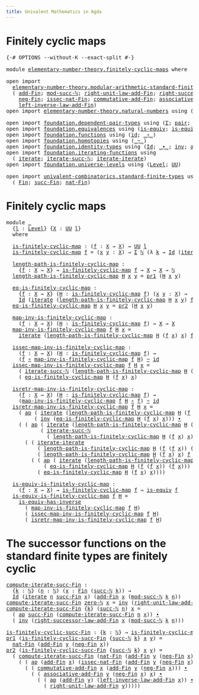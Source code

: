 ```yaml
---
title: Univalent Mathematics in Agda
---
```


# Finitely cyclic maps

<pre class="Agda"><a id="79" class="Symbol">{-#</a> <a id="83" class="Keyword">OPTIONS</a> <a id="91" class="Pragma">--without-K</a> <a id="103" class="Pragma">--exact-split</a> <a id="117" class="Symbol">#-}</a>

<a id="122" class="Keyword">module</a> <a id="129" href="elementary-number-theory.finitely-cyclic-maps.html" class="Module">elementary-number-theory.finitely-cyclic-maps</a> <a id="175" class="Keyword">where</a>

<a id="182" class="Keyword">open</a> <a id="187" class="Keyword">import</a>
  <a id="196" href="elementary-number-theory.modular-arithmetic-standard-finite-types.html" class="Module">elementary-number-theory.modular-arithmetic-standard-finite-types</a> <a id="262" class="Keyword">using</a>
  <a id="270" class="Symbol">(</a> <a id="272" href="elementary-number-theory.modular-arithmetic-standard-finite-types.html#6155" class="Function">add-Fin</a><a id="279" class="Symbol">;</a> <a id="281" href="elementary-number-theory.modular-arithmetic-standard-finite-types.html#2873" class="Function">mod-succ-ℕ</a><a id="291" class="Symbol">;</a> <a id="293" href="elementary-number-theory.modular-arithmetic-standard-finite-types.html#10564" class="Function">right-unit-law-add-Fin</a><a id="315" class="Symbol">;</a> <a id="317" href="elementary-number-theory.modular-arithmetic-standard-finite-types.html#12740" class="Function">right-successor-law-add-Fin</a><a id="344" class="Symbol">;</a>
    <a id="350" href="elementary-number-theory.modular-arithmetic-standard-finite-types.html#7929" class="Function">neg-Fin</a><a id="357" class="Symbol">;</a> <a id="359" href="elementary-number-theory.modular-arithmetic-standard-finite-types.html#5492" class="Function">issec-nat-Fin</a><a id="372" class="Symbol">;</a> <a id="374" href="elementary-number-theory.modular-arithmetic-standard-finite-types.html#9147" class="Function">commutative-add-Fin</a><a id="393" class="Symbol">;</a> <a id="395" href="elementary-number-theory.modular-arithmetic-standard-finite-types.html#9326" class="Function">associative-add-Fin</a><a id="414" class="Symbol">;</a>
    <a id="420" href="elementary-number-theory.modular-arithmetic-standard-finite-types.html#11254" class="Function">left-inverse-law-add-Fin</a><a id="444" class="Symbol">)</a>
<a id="446" class="Keyword">open</a> <a id="451" class="Keyword">import</a> <a id="458" href="elementary-number-theory.natural-numbers.html" class="Module">elementary-number-theory.natural-numbers</a> <a id="499" class="Keyword">using</a> <a id="505" class="Symbol">(</a><a id="506" href="elementary-number-theory.natural-numbers.html#1444" class="Datatype">ℕ</a><a id="507" class="Symbol">;</a> <a id="509" href="elementary-number-theory.natural-numbers.html#1465" class="InductiveConstructor">zero-ℕ</a><a id="515" class="Symbol">;</a> <a id="517" href="elementary-number-theory.natural-numbers.html#1478" class="InductiveConstructor">succ-ℕ</a><a id="523" class="Symbol">)</a>

<a id="526" class="Keyword">open</a> <a id="531" class="Keyword">import</a> <a id="538" href="foundation.dependent-pair-types.html" class="Module">foundation.dependent-pair-types</a> <a id="570" class="Keyword">using</a> <a id="576" class="Symbol">(</a><a id="577" href="foundation-core.dependent-pair-types.html#502" class="Record">Σ</a><a id="578" class="Symbol">;</a> <a id="580" href="foundation-core.dependent-pair-types.html#575" class="InductiveConstructor">pair</a><a id="584" class="Symbol">;</a> <a id="586" href="foundation-core.dependent-pair-types.html#592" class="Field">pr1</a><a id="589" class="Symbol">;</a> <a id="591" href="foundation-core.dependent-pair-types.html#604" class="Field">pr2</a><a id="594" class="Symbol">)</a>
<a id="596" class="Keyword">open</a> <a id="601" class="Keyword">import</a> <a id="608" href="foundation.equivalences.html" class="Module">foundation.equivalences</a> <a id="632" class="Keyword">using</a> <a id="638" class="Symbol">(</a><a id="639" href="foundation-core.equivalences.html#1542" class="Function">is-equiv</a><a id="647" class="Symbol">;</a> <a id="649" href="foundation-core.equivalences.html#2999" class="Function">is-equiv-has-inverse</a><a id="669" class="Symbol">)</a>
<a id="671" class="Keyword">open</a> <a id="676" class="Keyword">import</a> <a id="683" href="foundation.functions.html" class="Module">foundation.functions</a> <a id="704" class="Keyword">using</a> <a id="710" class="Symbol">(</a><a id="711" href="foundation-core.functions.html#309" class="Function">id</a><a id="713" class="Symbol">;</a> <a id="715" href="foundation-core.functions.html#407" class="Function Operator">_∘_</a><a id="718" class="Symbol">)</a>
<a id="720" class="Keyword">open</a> <a id="725" class="Keyword">import</a> <a id="732" href="foundation.homotopies.html" class="Module">foundation.homotopies</a> <a id="754" class="Keyword">using</a> <a id="760" class="Symbol">(</a><a id="761" href="foundation-core.homotopies.html#545" class="Function Operator">_~_</a><a id="764" class="Symbol">)</a>
<a id="766" class="Keyword">open</a> <a id="771" class="Keyword">import</a> <a id="778" href="foundation.identity-types.html" class="Module">foundation.identity-types</a> <a id="804" class="Keyword">using</a> <a id="810" class="Symbol">(</a><a id="811" href="foundation-core.identity-types.html#1754" class="Datatype">Id</a><a id="813" class="Symbol">;</a> <a id="815" href="foundation-core.identity-types.html#2412" class="Function Operator">_∙_</a><a id="818" class="Symbol">;</a> <a id="820" href="foundation-core.identity-types.html#2716" class="Function">inv</a><a id="823" class="Symbol">;</a> <a id="825" href="foundation-core.identity-types.html#3990" class="Function">ap</a><a id="827" class="Symbol">)</a>
<a id="829" class="Keyword">open</a> <a id="834" class="Keyword">import</a> <a id="841" href="foundation.iterating-functions.html" class="Module">foundation.iterating-functions</a> <a id="872" class="Keyword">using</a>
  <a id="880" class="Symbol">(</a> <a id="882" href="foundation.iterating-functions.html#1797" class="Function">iterate</a><a id="889" class="Symbol">;</a> <a id="891" href="foundation.iterating-functions.html#2133" class="Function">iterate-succ-ℕ</a><a id="905" class="Symbol">;</a> <a id="907" href="foundation.iterating-functions.html#3623" class="Function">iterate-iterate</a><a id="922" class="Symbol">)</a>
<a id="924" class="Keyword">open</a> <a id="929" class="Keyword">import</a> <a id="936" href="foundation.universe-levels.html" class="Module">foundation.universe-levels</a> <a id="963" class="Keyword">using</a> <a id="969" class="Symbol">(</a><a id="970" href="Agda.Primitive.html#597" class="Postulate">Level</a><a id="975" class="Symbol">;</a> <a id="977" href="foundation-core.universe-levels.html#222" class="Primitive">UU</a><a id="979" class="Symbol">)</a>

<a id="982" class="Keyword">open</a> <a id="987" class="Keyword">import</a> <a id="994" href="univalent-combinatorics.standard-finite-types.html" class="Module">univalent-combinatorics.standard-finite-types</a> <a id="1040" class="Keyword">using</a>
  <a id="1048" class="Symbol">(</a> <a id="1050" href="univalent-combinatorics.standard-finite-types.html#2149" class="Function">Fin</a><a id="1053" class="Symbol">;</a> <a id="1055" href="univalent-combinatorics.standard-finite-types.html#7668" class="Function">succ-Fin</a><a id="1063" class="Symbol">;</a> <a id="1065" href="univalent-combinatorics.standard-finite-types.html#5670" class="Function">nat-Fin</a><a id="1072" class="Symbol">)</a>
</pre>
# Finitely cyclic maps

<pre class="Agda"><a id="1111" class="Keyword">module</a> <a id="1118" href="elementary-number-theory.finitely-cyclic-maps.html#1118" class="Module">_</a>
  <a id="1122" class="Symbol">{</a><a id="1123" href="elementary-number-theory.finitely-cyclic-maps.html#1123" class="Bound">l</a> <a id="1125" class="Symbol">:</a> <a id="1127" href="Agda.Primitive.html#597" class="Postulate">Level</a><a id="1132" class="Symbol">}</a> <a id="1134" class="Symbol">{</a><a id="1135" href="elementary-number-theory.finitely-cyclic-maps.html#1135" class="Bound">X</a> <a id="1137" class="Symbol">:</a> <a id="1139" href="foundation-core.universe-levels.html#222" class="Primitive">UU</a> <a id="1142" href="elementary-number-theory.finitely-cyclic-maps.html#1123" class="Bound">l</a><a id="1143" class="Symbol">}</a>
  <a id="1147" class="Keyword">where</a>

  <a id="1156" href="elementary-number-theory.finitely-cyclic-maps.html#1156" class="Function">is-finitely-cyclic-map</a> <a id="1179" class="Symbol">:</a> <a id="1181" class="Symbol">(</a><a id="1182" href="elementary-number-theory.finitely-cyclic-maps.html#1182" class="Bound">f</a> <a id="1184" class="Symbol">:</a> <a id="1186" href="elementary-number-theory.finitely-cyclic-maps.html#1135" class="Bound">X</a> <a id="1188" class="Symbol">→</a> <a id="1190" href="elementary-number-theory.finitely-cyclic-maps.html#1135" class="Bound">X</a><a id="1191" class="Symbol">)</a> <a id="1193" class="Symbol">→</a> <a id="1195" href="foundation-core.universe-levels.html#222" class="Primitive">UU</a> <a id="1198" href="elementary-number-theory.finitely-cyclic-maps.html#1123" class="Bound">l</a>
  <a id="1202" href="elementary-number-theory.finitely-cyclic-maps.html#1156" class="Function">is-finitely-cyclic-map</a> <a id="1225" href="elementary-number-theory.finitely-cyclic-maps.html#1225" class="Bound">f</a> <a id="1227" class="Symbol">=</a> <a id="1229" class="Symbol">(</a><a id="1230" href="elementary-number-theory.finitely-cyclic-maps.html#1230" class="Bound">x</a> <a id="1232" href="elementary-number-theory.finitely-cyclic-maps.html#1232" class="Bound">y</a> <a id="1234" class="Symbol">:</a> <a id="1236" href="elementary-number-theory.finitely-cyclic-maps.html#1135" class="Bound">X</a><a id="1237" class="Symbol">)</a> <a id="1239" class="Symbol">→</a> <a id="1241" href="foundation-core.dependent-pair-types.html#502" class="Record">Σ</a> <a id="1243" href="elementary-number-theory.natural-numbers.html#1444" class="Datatype">ℕ</a> <a id="1245" class="Symbol">(λ</a> <a id="1248" href="elementary-number-theory.finitely-cyclic-maps.html#1248" class="Bound">k</a> <a id="1250" class="Symbol">→</a> <a id="1252" href="foundation-core.identity-types.html#1754" class="Datatype">Id</a> <a id="1255" class="Symbol">(</a><a id="1256" href="foundation.iterating-functions.html#1797" class="Function">iterate</a> <a id="1264" href="elementary-number-theory.finitely-cyclic-maps.html#1248" class="Bound">k</a> <a id="1266" href="elementary-number-theory.finitely-cyclic-maps.html#1225" class="Bound">f</a> <a id="1268" href="elementary-number-theory.finitely-cyclic-maps.html#1230" class="Bound">x</a><a id="1269" class="Symbol">)</a> <a id="1271" href="elementary-number-theory.finitely-cyclic-maps.html#1232" class="Bound">y</a><a id="1272" class="Symbol">)</a>

  <a id="1277" href="elementary-number-theory.finitely-cyclic-maps.html#1277" class="Function">length-path-is-finitely-cyclic-map</a> <a id="1312" class="Symbol">:</a>
    <a id="1318" class="Symbol">{</a><a id="1319" href="elementary-number-theory.finitely-cyclic-maps.html#1319" class="Bound">f</a> <a id="1321" class="Symbol">:</a> <a id="1323" href="elementary-number-theory.finitely-cyclic-maps.html#1135" class="Bound">X</a> <a id="1325" class="Symbol">→</a> <a id="1327" href="elementary-number-theory.finitely-cyclic-maps.html#1135" class="Bound">X</a><a id="1328" class="Symbol">}</a> <a id="1330" class="Symbol">→</a> <a id="1332" href="elementary-number-theory.finitely-cyclic-maps.html#1156" class="Function">is-finitely-cyclic-map</a> <a id="1355" href="elementary-number-theory.finitely-cyclic-maps.html#1319" class="Bound">f</a> <a id="1357" class="Symbol">→</a> <a id="1359" href="elementary-number-theory.finitely-cyclic-maps.html#1135" class="Bound">X</a> <a id="1361" class="Symbol">→</a> <a id="1363" href="elementary-number-theory.finitely-cyclic-maps.html#1135" class="Bound">X</a> <a id="1365" class="Symbol">→</a> <a id="1367" href="elementary-number-theory.natural-numbers.html#1444" class="Datatype">ℕ</a>
  <a id="1371" href="elementary-number-theory.finitely-cyclic-maps.html#1277" class="Function">length-path-is-finitely-cyclic-map</a> <a id="1406" href="elementary-number-theory.finitely-cyclic-maps.html#1406" class="Bound">H</a> <a id="1408" href="elementary-number-theory.finitely-cyclic-maps.html#1408" class="Bound">x</a> <a id="1410" href="elementary-number-theory.finitely-cyclic-maps.html#1410" class="Bound">y</a> <a id="1412" class="Symbol">=</a> <a id="1414" href="foundation-core.dependent-pair-types.html#592" class="Field">pr1</a> <a id="1418" class="Symbol">(</a><a id="1419" href="elementary-number-theory.finitely-cyclic-maps.html#1406" class="Bound">H</a> <a id="1421" href="elementary-number-theory.finitely-cyclic-maps.html#1408" class="Bound">x</a> <a id="1423" href="elementary-number-theory.finitely-cyclic-maps.html#1410" class="Bound">y</a><a id="1424" class="Symbol">)</a>

  <a id="1429" href="elementary-number-theory.finitely-cyclic-maps.html#1429" class="Function">eq-is-finitely-cyclic-map</a> <a id="1455" class="Symbol">:</a>
    <a id="1461" class="Symbol">{</a><a id="1462" href="elementary-number-theory.finitely-cyclic-maps.html#1462" class="Bound">f</a> <a id="1464" class="Symbol">:</a> <a id="1466" href="elementary-number-theory.finitely-cyclic-maps.html#1135" class="Bound">X</a> <a id="1468" class="Symbol">→</a> <a id="1470" href="elementary-number-theory.finitely-cyclic-maps.html#1135" class="Bound">X</a><a id="1471" class="Symbol">}</a> <a id="1473" class="Symbol">(</a><a id="1474" href="elementary-number-theory.finitely-cyclic-maps.html#1474" class="Bound">H</a> <a id="1476" class="Symbol">:</a> <a id="1478" href="elementary-number-theory.finitely-cyclic-maps.html#1156" class="Function">is-finitely-cyclic-map</a> <a id="1501" href="elementary-number-theory.finitely-cyclic-maps.html#1462" class="Bound">f</a><a id="1502" class="Symbol">)</a> <a id="1504" class="Symbol">(</a><a id="1505" href="elementary-number-theory.finitely-cyclic-maps.html#1505" class="Bound">x</a> <a id="1507" href="elementary-number-theory.finitely-cyclic-maps.html#1507" class="Bound">y</a> <a id="1509" class="Symbol">:</a> <a id="1511" href="elementary-number-theory.finitely-cyclic-maps.html#1135" class="Bound">X</a><a id="1512" class="Symbol">)</a> <a id="1514" class="Symbol">→</a>
    <a id="1520" href="foundation-core.identity-types.html#1754" class="Datatype">Id</a> <a id="1523" class="Symbol">(</a><a id="1524" href="foundation.iterating-functions.html#1797" class="Function">iterate</a> <a id="1532" class="Symbol">(</a><a id="1533" href="elementary-number-theory.finitely-cyclic-maps.html#1277" class="Function">length-path-is-finitely-cyclic-map</a> <a id="1568" href="elementary-number-theory.finitely-cyclic-maps.html#1474" class="Bound">H</a> <a id="1570" href="elementary-number-theory.finitely-cyclic-maps.html#1505" class="Bound">x</a> <a id="1572" href="elementary-number-theory.finitely-cyclic-maps.html#1507" class="Bound">y</a><a id="1573" class="Symbol">)</a> <a id="1575" href="elementary-number-theory.finitely-cyclic-maps.html#1462" class="Bound">f</a> <a id="1577" href="elementary-number-theory.finitely-cyclic-maps.html#1505" class="Bound">x</a><a id="1578" class="Symbol">)</a> <a id="1580" href="elementary-number-theory.finitely-cyclic-maps.html#1507" class="Bound">y</a>
  <a id="1584" href="elementary-number-theory.finitely-cyclic-maps.html#1429" class="Function">eq-is-finitely-cyclic-map</a> <a id="1610" href="elementary-number-theory.finitely-cyclic-maps.html#1610" class="Bound">H</a> <a id="1612" href="elementary-number-theory.finitely-cyclic-maps.html#1612" class="Bound">x</a> <a id="1614" href="elementary-number-theory.finitely-cyclic-maps.html#1614" class="Bound">y</a> <a id="1616" class="Symbol">=</a> <a id="1618" href="foundation-core.dependent-pair-types.html#604" class="Field">pr2</a> <a id="1622" class="Symbol">(</a><a id="1623" href="elementary-number-theory.finitely-cyclic-maps.html#1610" class="Bound">H</a> <a id="1625" href="elementary-number-theory.finitely-cyclic-maps.html#1612" class="Bound">x</a> <a id="1627" href="elementary-number-theory.finitely-cyclic-maps.html#1614" class="Bound">y</a><a id="1628" class="Symbol">)</a>

  <a id="1633" href="elementary-number-theory.finitely-cyclic-maps.html#1633" class="Function">map-inv-is-finitely-cyclic-map</a> <a id="1664" class="Symbol">:</a>
    <a id="1670" class="Symbol">(</a><a id="1671" href="elementary-number-theory.finitely-cyclic-maps.html#1671" class="Bound">f</a> <a id="1673" class="Symbol">:</a> <a id="1675" href="elementary-number-theory.finitely-cyclic-maps.html#1135" class="Bound">X</a> <a id="1677" class="Symbol">→</a> <a id="1679" href="elementary-number-theory.finitely-cyclic-maps.html#1135" class="Bound">X</a><a id="1680" class="Symbol">)</a> <a id="1682" class="Symbol">(</a><a id="1683" href="elementary-number-theory.finitely-cyclic-maps.html#1683" class="Bound">H</a> <a id="1685" class="Symbol">:</a> <a id="1687" href="elementary-number-theory.finitely-cyclic-maps.html#1156" class="Function">is-finitely-cyclic-map</a> <a id="1710" href="elementary-number-theory.finitely-cyclic-maps.html#1671" class="Bound">f</a><a id="1711" class="Symbol">)</a> <a id="1713" class="Symbol">→</a> <a id="1715" href="elementary-number-theory.finitely-cyclic-maps.html#1135" class="Bound">X</a> <a id="1717" class="Symbol">→</a> <a id="1719" href="elementary-number-theory.finitely-cyclic-maps.html#1135" class="Bound">X</a>
  <a id="1723" href="elementary-number-theory.finitely-cyclic-maps.html#1633" class="Function">map-inv-is-finitely-cyclic-map</a> <a id="1754" href="elementary-number-theory.finitely-cyclic-maps.html#1754" class="Bound">f</a> <a id="1756" href="elementary-number-theory.finitely-cyclic-maps.html#1756" class="Bound">H</a> <a id="1758" href="elementary-number-theory.finitely-cyclic-maps.html#1758" class="Bound">x</a> <a id="1760" class="Symbol">=</a>
    <a id="1766" href="foundation.iterating-functions.html#1797" class="Function">iterate</a> <a id="1774" class="Symbol">(</a><a id="1775" href="elementary-number-theory.finitely-cyclic-maps.html#1277" class="Function">length-path-is-finitely-cyclic-map</a> <a id="1810" href="elementary-number-theory.finitely-cyclic-maps.html#1756" class="Bound">H</a> <a id="1812" class="Symbol">(</a><a id="1813" href="elementary-number-theory.finitely-cyclic-maps.html#1754" class="Bound">f</a> <a id="1815" href="elementary-number-theory.finitely-cyclic-maps.html#1758" class="Bound">x</a><a id="1816" class="Symbol">)</a> <a id="1818" href="elementary-number-theory.finitely-cyclic-maps.html#1758" class="Bound">x</a><a id="1819" class="Symbol">)</a> <a id="1821" href="elementary-number-theory.finitely-cyclic-maps.html#1754" class="Bound">f</a> <a id="1823" href="elementary-number-theory.finitely-cyclic-maps.html#1758" class="Bound">x</a>

  <a id="1828" href="elementary-number-theory.finitely-cyclic-maps.html#1828" class="Function">issec-map-inv-is-finitely-cyclic-map</a> <a id="1865" class="Symbol">:</a>
    <a id="1871" class="Symbol">(</a><a id="1872" href="elementary-number-theory.finitely-cyclic-maps.html#1872" class="Bound">f</a> <a id="1874" class="Symbol">:</a> <a id="1876" href="elementary-number-theory.finitely-cyclic-maps.html#1135" class="Bound">X</a> <a id="1878" class="Symbol">→</a> <a id="1880" href="elementary-number-theory.finitely-cyclic-maps.html#1135" class="Bound">X</a><a id="1881" class="Symbol">)</a> <a id="1883" class="Symbol">(</a><a id="1884" href="elementary-number-theory.finitely-cyclic-maps.html#1884" class="Bound">H</a> <a id="1886" class="Symbol">:</a> <a id="1888" href="elementary-number-theory.finitely-cyclic-maps.html#1156" class="Function">is-finitely-cyclic-map</a> <a id="1911" href="elementary-number-theory.finitely-cyclic-maps.html#1872" class="Bound">f</a><a id="1912" class="Symbol">)</a> <a id="1914" class="Symbol">→</a>
    <a id="1920" class="Symbol">(</a><a id="1921" href="elementary-number-theory.finitely-cyclic-maps.html#1872" class="Bound">f</a> <a id="1923" href="foundation-core.functions.html#407" class="Function Operator">∘</a> <a id="1925" href="elementary-number-theory.finitely-cyclic-maps.html#1633" class="Function">map-inv-is-finitely-cyclic-map</a> <a id="1956" href="elementary-number-theory.finitely-cyclic-maps.html#1872" class="Bound">f</a> <a id="1958" href="elementary-number-theory.finitely-cyclic-maps.html#1884" class="Bound">H</a><a id="1959" class="Symbol">)</a> <a id="1961" href="foundation-core.homotopies.html#545" class="Function Operator">~</a> <a id="1963" href="foundation-core.functions.html#309" class="Function">id</a>
  <a id="1968" href="elementary-number-theory.finitely-cyclic-maps.html#1828" class="Function">issec-map-inv-is-finitely-cyclic-map</a> <a id="2005" href="elementary-number-theory.finitely-cyclic-maps.html#2005" class="Bound">f</a> <a id="2007" href="elementary-number-theory.finitely-cyclic-maps.html#2007" class="Bound">H</a> <a id="2009" href="elementary-number-theory.finitely-cyclic-maps.html#2009" class="Bound">x</a> <a id="2011" class="Symbol">=</a>
    <a id="2017" class="Symbol">(</a> <a id="2019" href="foundation.iterating-functions.html#2133" class="Function">iterate-succ-ℕ</a> <a id="2034" class="Symbol">(</a><a id="2035" href="elementary-number-theory.finitely-cyclic-maps.html#1277" class="Function">length-path-is-finitely-cyclic-map</a> <a id="2070" href="elementary-number-theory.finitely-cyclic-maps.html#2007" class="Bound">H</a> <a id="2072" class="Symbol">(</a><a id="2073" href="elementary-number-theory.finitely-cyclic-maps.html#2005" class="Bound">f</a> <a id="2075" href="elementary-number-theory.finitely-cyclic-maps.html#2009" class="Bound">x</a><a id="2076" class="Symbol">)</a> <a id="2078" href="elementary-number-theory.finitely-cyclic-maps.html#2009" class="Bound">x</a><a id="2079" class="Symbol">)</a> <a id="2081" href="elementary-number-theory.finitely-cyclic-maps.html#2005" class="Bound">f</a> <a id="2083" href="elementary-number-theory.finitely-cyclic-maps.html#2009" class="Bound">x</a><a id="2084" class="Symbol">)</a> <a id="2086" href="foundation-core.identity-types.html#2412" class="Function Operator">∙</a>
    <a id="2092" class="Symbol">(</a> <a id="2094" href="elementary-number-theory.finitely-cyclic-maps.html#1429" class="Function">eq-is-finitely-cyclic-map</a> <a id="2120" href="elementary-number-theory.finitely-cyclic-maps.html#2007" class="Bound">H</a> <a id="2122" class="Symbol">(</a><a id="2123" href="elementary-number-theory.finitely-cyclic-maps.html#2005" class="Bound">f</a> <a id="2125" href="elementary-number-theory.finitely-cyclic-maps.html#2009" class="Bound">x</a><a id="2126" class="Symbol">)</a> <a id="2128" href="elementary-number-theory.finitely-cyclic-maps.html#2009" class="Bound">x</a><a id="2129" class="Symbol">)</a>

  <a id="2134" href="elementary-number-theory.finitely-cyclic-maps.html#2134" class="Function">isretr-map-inv-is-finitely-cyclic-map</a> <a id="2172" class="Symbol">:</a>
    <a id="2178" class="Symbol">(</a><a id="2179" href="elementary-number-theory.finitely-cyclic-maps.html#2179" class="Bound">f</a> <a id="2181" class="Symbol">:</a> <a id="2183" href="elementary-number-theory.finitely-cyclic-maps.html#1135" class="Bound">X</a> <a id="2185" class="Symbol">→</a> <a id="2187" href="elementary-number-theory.finitely-cyclic-maps.html#1135" class="Bound">X</a><a id="2188" class="Symbol">)</a> <a id="2190" class="Symbol">(</a><a id="2191" href="elementary-number-theory.finitely-cyclic-maps.html#2191" class="Bound">H</a> <a id="2193" class="Symbol">:</a> <a id="2195" href="elementary-number-theory.finitely-cyclic-maps.html#1156" class="Function">is-finitely-cyclic-map</a> <a id="2218" href="elementary-number-theory.finitely-cyclic-maps.html#2179" class="Bound">f</a><a id="2219" class="Symbol">)</a> <a id="2221" class="Symbol">→</a>
    <a id="2227" class="Symbol">(</a><a id="2228" href="elementary-number-theory.finitely-cyclic-maps.html#1633" class="Function">map-inv-is-finitely-cyclic-map</a> <a id="2259" href="elementary-number-theory.finitely-cyclic-maps.html#2179" class="Bound">f</a> <a id="2261" href="elementary-number-theory.finitely-cyclic-maps.html#2191" class="Bound">H</a> <a id="2263" href="foundation-core.functions.html#407" class="Function Operator">∘</a> <a id="2265" href="elementary-number-theory.finitely-cyclic-maps.html#2179" class="Bound">f</a><a id="2266" class="Symbol">)</a> <a id="2268" href="foundation-core.homotopies.html#545" class="Function Operator">~</a> <a id="2270" href="foundation-core.functions.html#309" class="Function">id</a>
  <a id="2275" href="elementary-number-theory.finitely-cyclic-maps.html#2134" class="Function">isretr-map-inv-is-finitely-cyclic-map</a> <a id="2313" href="elementary-number-theory.finitely-cyclic-maps.html#2313" class="Bound">f</a> <a id="2315" href="elementary-number-theory.finitely-cyclic-maps.html#2315" class="Bound">H</a> <a id="2317" href="elementary-number-theory.finitely-cyclic-maps.html#2317" class="Bound">x</a> <a id="2319" class="Symbol">=</a>
    <a id="2325" class="Symbol">(</a> <a id="2327" href="foundation-core.identity-types.html#3990" class="Function">ap</a> <a id="2330" class="Symbol">(</a> <a id="2332" href="foundation.iterating-functions.html#1797" class="Function">iterate</a> <a id="2340" class="Symbol">(</a><a id="2341" href="elementary-number-theory.finitely-cyclic-maps.html#1277" class="Function">length-path-is-finitely-cyclic-map</a> <a id="2376" href="elementary-number-theory.finitely-cyclic-maps.html#2315" class="Bound">H</a> <a id="2378" class="Symbol">(</a><a id="2379" href="elementary-number-theory.finitely-cyclic-maps.html#2313" class="Bound">f</a> <a id="2381" class="Symbol">(</a><a id="2382" href="elementary-number-theory.finitely-cyclic-maps.html#2313" class="Bound">f</a> <a id="2384" href="elementary-number-theory.finitely-cyclic-maps.html#2317" class="Bound">x</a><a id="2385" class="Symbol">))</a> <a id="2388" class="Symbol">(</a><a id="2389" href="elementary-number-theory.finitely-cyclic-maps.html#2313" class="Bound">f</a> <a id="2391" href="elementary-number-theory.finitely-cyclic-maps.html#2317" class="Bound">x</a><a id="2392" class="Symbol">))</a> <a id="2395" href="elementary-number-theory.finitely-cyclic-maps.html#2313" class="Bound">f</a> <a id="2397" href="foundation-core.functions.html#407" class="Function Operator">∘</a> <a id="2399" href="elementary-number-theory.finitely-cyclic-maps.html#2313" class="Bound">f</a><a id="2400" class="Symbol">)</a>
         <a id="2411" class="Symbol">(</a> <a id="2413" href="foundation-core.identity-types.html#2716" class="Function">inv</a> <a id="2417" class="Symbol">(</a><a id="2418" href="elementary-number-theory.finitely-cyclic-maps.html#1429" class="Function">eq-is-finitely-cyclic-map</a> <a id="2444" href="elementary-number-theory.finitely-cyclic-maps.html#2315" class="Bound">H</a> <a id="2446" class="Symbol">(</a><a id="2447" href="elementary-number-theory.finitely-cyclic-maps.html#2313" class="Bound">f</a> <a id="2449" href="elementary-number-theory.finitely-cyclic-maps.html#2317" class="Bound">x</a><a id="2450" class="Symbol">)</a> <a id="2452" href="elementary-number-theory.finitely-cyclic-maps.html#2317" class="Bound">x</a><a id="2453" class="Symbol">)))</a> <a id="2457" href="foundation-core.identity-types.html#2412" class="Function Operator">∙</a>
    <a id="2463" class="Symbol">(</a> <a id="2465" class="Symbol">(</a> <a id="2467" href="foundation-core.identity-types.html#3990" class="Function">ap</a> <a id="2470" class="Symbol">(</a> <a id="2472" href="foundation.iterating-functions.html#1797" class="Function">iterate</a> <a id="2480" class="Symbol">(</a><a id="2481" href="elementary-number-theory.finitely-cyclic-maps.html#1277" class="Function">length-path-is-finitely-cyclic-map</a> <a id="2516" href="elementary-number-theory.finitely-cyclic-maps.html#2315" class="Bound">H</a> <a id="2518" class="Symbol">(</a><a id="2519" href="elementary-number-theory.finitely-cyclic-maps.html#2313" class="Bound">f</a> <a id="2521" class="Symbol">(</a><a id="2522" href="elementary-number-theory.finitely-cyclic-maps.html#2313" class="Bound">f</a> <a id="2524" href="elementary-number-theory.finitely-cyclic-maps.html#2317" class="Bound">x</a><a id="2525" class="Symbol">))</a> <a id="2528" class="Symbol">(</a><a id="2529" href="elementary-number-theory.finitely-cyclic-maps.html#2313" class="Bound">f</a> <a id="2531" href="elementary-number-theory.finitely-cyclic-maps.html#2317" class="Bound">x</a><a id="2532" class="Symbol">))</a> <a id="2535" href="elementary-number-theory.finitely-cyclic-maps.html#2313" class="Bound">f</a><a id="2536" class="Symbol">)</a>
           <a id="2549" class="Symbol">(</a> <a id="2551" href="foundation.iterating-functions.html#2133" class="Function">iterate-succ-ℕ</a>
             <a id="2579" class="Symbol">(</a> <a id="2581" href="elementary-number-theory.finitely-cyclic-maps.html#1277" class="Function">length-path-is-finitely-cyclic-map</a> <a id="2616" href="elementary-number-theory.finitely-cyclic-maps.html#2315" class="Bound">H</a> <a id="2618" class="Symbol">(</a><a id="2619" href="elementary-number-theory.finitely-cyclic-maps.html#2313" class="Bound">f</a> <a id="2621" href="elementary-number-theory.finitely-cyclic-maps.html#2317" class="Bound">x</a><a id="2622" class="Symbol">)</a> <a id="2624" href="elementary-number-theory.finitely-cyclic-maps.html#2317" class="Bound">x</a><a id="2625" class="Symbol">)</a> <a id="2627" href="elementary-number-theory.finitely-cyclic-maps.html#2313" class="Bound">f</a> <a id="2629" class="Symbol">(</a><a id="2630" href="elementary-number-theory.finitely-cyclic-maps.html#2313" class="Bound">f</a> <a id="2632" href="elementary-number-theory.finitely-cyclic-maps.html#2317" class="Bound">x</a><a id="2633" class="Symbol">)))</a> <a id="2637" href="foundation-core.identity-types.html#2412" class="Function Operator">∙</a>
      <a id="2645" class="Symbol">(</a> <a id="2647" class="Symbol">(</a> <a id="2649" href="foundation.iterating-functions.html#3623" class="Function">iterate-iterate</a>
          <a id="2675" class="Symbol">(</a> <a id="2677" href="elementary-number-theory.finitely-cyclic-maps.html#1277" class="Function">length-path-is-finitely-cyclic-map</a> <a id="2712" href="elementary-number-theory.finitely-cyclic-maps.html#2315" class="Bound">H</a> <a id="2714" class="Symbol">(</a><a id="2715" href="elementary-number-theory.finitely-cyclic-maps.html#2313" class="Bound">f</a> <a id="2717" class="Symbol">(</a><a id="2718" href="elementary-number-theory.finitely-cyclic-maps.html#2313" class="Bound">f</a> <a id="2720" href="elementary-number-theory.finitely-cyclic-maps.html#2317" class="Bound">x</a><a id="2721" class="Symbol">))</a> <a id="2724" class="Symbol">(</a><a id="2725" href="elementary-number-theory.finitely-cyclic-maps.html#2313" class="Bound">f</a> <a id="2727" href="elementary-number-theory.finitely-cyclic-maps.html#2317" class="Bound">x</a><a id="2728" class="Symbol">))</a>
          <a id="2741" class="Symbol">(</a> <a id="2743" href="elementary-number-theory.finitely-cyclic-maps.html#1277" class="Function">length-path-is-finitely-cyclic-map</a> <a id="2778" href="elementary-number-theory.finitely-cyclic-maps.html#2315" class="Bound">H</a> <a id="2780" class="Symbol">(</a><a id="2781" href="elementary-number-theory.finitely-cyclic-maps.html#2313" class="Bound">f</a> <a id="2783" href="elementary-number-theory.finitely-cyclic-maps.html#2317" class="Bound">x</a><a id="2784" class="Symbol">)</a> <a id="2786" href="elementary-number-theory.finitely-cyclic-maps.html#2317" class="Bound">x</a><a id="2787" class="Symbol">)</a> <a id="2789" href="elementary-number-theory.finitely-cyclic-maps.html#2313" class="Bound">f</a> <a id="2791" class="Symbol">(</a><a id="2792" href="elementary-number-theory.finitely-cyclic-maps.html#2313" class="Bound">f</a> <a id="2794" class="Symbol">(</a><a id="2795" href="elementary-number-theory.finitely-cyclic-maps.html#2313" class="Bound">f</a> <a id="2797" href="elementary-number-theory.finitely-cyclic-maps.html#2317" class="Bound">x</a><a id="2798" class="Symbol">)))</a> <a id="2802" href="foundation-core.identity-types.html#2412" class="Function Operator">∙</a>
        <a id="2812" class="Symbol">(</a> <a id="2814" class="Symbol">(</a> <a id="2816" href="foundation-core.identity-types.html#3990" class="Function">ap</a> <a id="2819" class="Symbol">(</a> <a id="2821" href="foundation.iterating-functions.html#1797" class="Function">iterate</a> <a id="2829" class="Symbol">(</a><a id="2830" href="elementary-number-theory.finitely-cyclic-maps.html#1277" class="Function">length-path-is-finitely-cyclic-map</a> <a id="2865" href="elementary-number-theory.finitely-cyclic-maps.html#2315" class="Bound">H</a> <a id="2867" class="Symbol">(</a><a id="2868" href="elementary-number-theory.finitely-cyclic-maps.html#2313" class="Bound">f</a> <a id="2870" href="elementary-number-theory.finitely-cyclic-maps.html#2317" class="Bound">x</a><a id="2871" class="Symbol">)</a> <a id="2873" href="elementary-number-theory.finitely-cyclic-maps.html#2317" class="Bound">x</a><a id="2874" class="Symbol">)</a> <a id="2876" href="elementary-number-theory.finitely-cyclic-maps.html#2313" class="Bound">f</a><a id="2877" class="Symbol">)</a>
            <a id="2891" class="Symbol">(</a> <a id="2893" href="elementary-number-theory.finitely-cyclic-maps.html#1429" class="Function">eq-is-finitely-cyclic-map</a> <a id="2919" href="elementary-number-theory.finitely-cyclic-maps.html#2315" class="Bound">H</a> <a id="2921" class="Symbol">(</a><a id="2922" href="elementary-number-theory.finitely-cyclic-maps.html#2313" class="Bound">f</a> <a id="2924" class="Symbol">(</a><a id="2925" href="elementary-number-theory.finitely-cyclic-maps.html#2313" class="Bound">f</a> <a id="2927" href="elementary-number-theory.finitely-cyclic-maps.html#2317" class="Bound">x</a><a id="2928" class="Symbol">))</a> <a id="2931" class="Symbol">(</a><a id="2932" href="elementary-number-theory.finitely-cyclic-maps.html#2313" class="Bound">f</a> <a id="2934" href="elementary-number-theory.finitely-cyclic-maps.html#2317" class="Bound">x</a><a id="2935" class="Symbol">)))</a> <a id="2939" href="foundation-core.identity-types.html#2412" class="Function Operator">∙</a>
          <a id="2951" class="Symbol">(</a> <a id="2953" href="elementary-number-theory.finitely-cyclic-maps.html#1429" class="Function">eq-is-finitely-cyclic-map</a> <a id="2979" href="elementary-number-theory.finitely-cyclic-maps.html#2315" class="Bound">H</a> <a id="2981" class="Symbol">(</a><a id="2982" href="elementary-number-theory.finitely-cyclic-maps.html#2313" class="Bound">f</a> <a id="2984" href="elementary-number-theory.finitely-cyclic-maps.html#2317" class="Bound">x</a><a id="2985" class="Symbol">)</a> <a id="2987" href="elementary-number-theory.finitely-cyclic-maps.html#2317" class="Bound">x</a><a id="2988" class="Symbol">))))</a>

  <a id="2996" href="elementary-number-theory.finitely-cyclic-maps.html#2996" class="Function">is-equiv-is-finitely-cyclic-map</a> <a id="3028" class="Symbol">:</a>
    <a id="3034" class="Symbol">(</a><a id="3035" href="elementary-number-theory.finitely-cyclic-maps.html#3035" class="Bound">f</a> <a id="3037" class="Symbol">:</a> <a id="3039" href="elementary-number-theory.finitely-cyclic-maps.html#1135" class="Bound">X</a> <a id="3041" class="Symbol">→</a> <a id="3043" href="elementary-number-theory.finitely-cyclic-maps.html#1135" class="Bound">X</a><a id="3044" class="Symbol">)</a> <a id="3046" class="Symbol">→</a> <a id="3048" href="elementary-number-theory.finitely-cyclic-maps.html#1156" class="Function">is-finitely-cyclic-map</a> <a id="3071" href="elementary-number-theory.finitely-cyclic-maps.html#3035" class="Bound">f</a> <a id="3073" class="Symbol">→</a> <a id="3075" href="foundation-core.equivalences.html#1542" class="Function">is-equiv</a> <a id="3084" href="elementary-number-theory.finitely-cyclic-maps.html#3035" class="Bound">f</a>
  <a id="3088" href="elementary-number-theory.finitely-cyclic-maps.html#2996" class="Function">is-equiv-is-finitely-cyclic-map</a> <a id="3120" href="elementary-number-theory.finitely-cyclic-maps.html#3120" class="Bound">f</a> <a id="3122" href="elementary-number-theory.finitely-cyclic-maps.html#3122" class="Bound">H</a> <a id="3124" class="Symbol">=</a>
    <a id="3130" href="foundation-core.equivalences.html#2999" class="Function">is-equiv-has-inverse</a>
      <a id="3157" class="Symbol">(</a> <a id="3159" href="elementary-number-theory.finitely-cyclic-maps.html#1633" class="Function">map-inv-is-finitely-cyclic-map</a> <a id="3190" href="elementary-number-theory.finitely-cyclic-maps.html#3120" class="Bound">f</a> <a id="3192" href="elementary-number-theory.finitely-cyclic-maps.html#3122" class="Bound">H</a><a id="3193" class="Symbol">)</a>
      <a id="3201" class="Symbol">(</a> <a id="3203" href="elementary-number-theory.finitely-cyclic-maps.html#1828" class="Function">issec-map-inv-is-finitely-cyclic-map</a> <a id="3240" href="elementary-number-theory.finitely-cyclic-maps.html#3120" class="Bound">f</a> <a id="3242" href="elementary-number-theory.finitely-cyclic-maps.html#3122" class="Bound">H</a><a id="3243" class="Symbol">)</a>
      <a id="3251" class="Symbol">(</a> <a id="3253" href="elementary-number-theory.finitely-cyclic-maps.html#2134" class="Function">isretr-map-inv-is-finitely-cyclic-map</a> <a id="3291" href="elementary-number-theory.finitely-cyclic-maps.html#3120" class="Bound">f</a> <a id="3293" href="elementary-number-theory.finitely-cyclic-maps.html#3122" class="Bound">H</a><a id="3294" class="Symbol">)</a>
</pre>
# The successor functions on the standard finite types are finitely cyclic

<pre class="Agda"><a id="compute-iterate-succ-Fin"></a><a id="3385" href="elementary-number-theory.finitely-cyclic-maps.html#3385" class="Function">compute-iterate-succ-Fin</a> <a id="3410" class="Symbol">:</a>
  <a id="3414" class="Symbol">{</a><a id="3415" href="elementary-number-theory.finitely-cyclic-maps.html#3415" class="Bound">k</a> <a id="3417" class="Symbol">:</a> <a id="3419" href="elementary-number-theory.natural-numbers.html#1444" class="Datatype">ℕ</a><a id="3420" class="Symbol">}</a> <a id="3422" class="Symbol">(</a><a id="3423" href="elementary-number-theory.finitely-cyclic-maps.html#3423" class="Bound">n</a> <a id="3425" class="Symbol">:</a> <a id="3427" href="elementary-number-theory.natural-numbers.html#1444" class="Datatype">ℕ</a><a id="3428" class="Symbol">)</a> <a id="3430" class="Symbol">(</a><a id="3431" href="elementary-number-theory.finitely-cyclic-maps.html#3431" class="Bound">x</a> <a id="3433" class="Symbol">:</a> <a id="3435" href="univalent-combinatorics.standard-finite-types.html#2149" class="Function">Fin</a> <a id="3439" class="Symbol">(</a><a id="3440" href="elementary-number-theory.natural-numbers.html#1478" class="InductiveConstructor">succ-ℕ</a> <a id="3447" href="elementary-number-theory.finitely-cyclic-maps.html#3415" class="Bound">k</a><a id="3448" class="Symbol">))</a> <a id="3451" class="Symbol">→</a>
  <a id="3455" href="foundation-core.identity-types.html#1754" class="Datatype">Id</a> <a id="3458" class="Symbol">(</a><a id="3459" href="foundation.iterating-functions.html#1797" class="Function">iterate</a> <a id="3467" href="elementary-number-theory.finitely-cyclic-maps.html#3423" class="Bound">n</a> <a id="3469" href="univalent-combinatorics.standard-finite-types.html#7668" class="Function">succ-Fin</a> <a id="3478" href="elementary-number-theory.finitely-cyclic-maps.html#3431" class="Bound">x</a><a id="3479" class="Symbol">)</a> <a id="3481" class="Symbol">(</a><a id="3482" href="elementary-number-theory.modular-arithmetic-standard-finite-types.html#6155" class="Function">add-Fin</a> <a id="3490" href="elementary-number-theory.finitely-cyclic-maps.html#3431" class="Bound">x</a> <a id="3492" class="Symbol">(</a><a id="3493" href="elementary-number-theory.modular-arithmetic-standard-finite-types.html#2873" class="Function">mod-succ-ℕ</a> <a id="3504" href="elementary-number-theory.finitely-cyclic-maps.html#3415" class="Bound">k</a> <a id="3506" href="elementary-number-theory.finitely-cyclic-maps.html#3423" class="Bound">n</a><a id="3507" class="Symbol">))</a>
<a id="3510" href="elementary-number-theory.finitely-cyclic-maps.html#3385" class="Function">compute-iterate-succ-Fin</a> <a id="3535" href="elementary-number-theory.natural-numbers.html#1465" class="InductiveConstructor">zero-ℕ</a> <a id="3542" href="elementary-number-theory.finitely-cyclic-maps.html#3542" class="Bound">x</a> <a id="3544" class="Symbol">=</a> <a id="3546" href="foundation-core.identity-types.html#2716" class="Function">inv</a> <a id="3550" class="Symbol">(</a><a id="3551" href="elementary-number-theory.modular-arithmetic-standard-finite-types.html#10564" class="Function">right-unit-law-add-Fin</a> <a id="3574" href="elementary-number-theory.finitely-cyclic-maps.html#3542" class="Bound">x</a><a id="3575" class="Symbol">)</a>
<a id="3577" href="elementary-number-theory.finitely-cyclic-maps.html#3385" class="Function">compute-iterate-succ-Fin</a> <a id="3602" class="Symbol">{</a><a id="3603" href="elementary-number-theory.finitely-cyclic-maps.html#3603" class="Bound">k</a><a id="3604" class="Symbol">}</a> <a id="3606" class="Symbol">(</a><a id="3607" href="elementary-number-theory.natural-numbers.html#1478" class="InductiveConstructor">succ-ℕ</a> <a id="3614" href="elementary-number-theory.finitely-cyclic-maps.html#3614" class="Bound">n</a><a id="3615" class="Symbol">)</a> <a id="3617" href="elementary-number-theory.finitely-cyclic-maps.html#3617" class="Bound">x</a> <a id="3619" class="Symbol">=</a>
  <a id="3623" class="Symbol">(</a> <a id="3625" href="foundation-core.identity-types.html#3990" class="Function">ap</a> <a id="3628" href="univalent-combinatorics.standard-finite-types.html#7668" class="Function">succ-Fin</a> <a id="3637" class="Symbol">(</a><a id="3638" href="elementary-number-theory.finitely-cyclic-maps.html#3385" class="Function">compute-iterate-succ-Fin</a> <a id="3663" href="elementary-number-theory.finitely-cyclic-maps.html#3614" class="Bound">n</a> <a id="3665" href="elementary-number-theory.finitely-cyclic-maps.html#3617" class="Bound">x</a><a id="3666" class="Symbol">))</a> <a id="3669" href="foundation-core.identity-types.html#2412" class="Function Operator">∙</a>
  <a id="3673" class="Symbol">(</a> <a id="3675" href="foundation-core.identity-types.html#2716" class="Function">inv</a> <a id="3679" class="Symbol">(</a><a id="3680" href="elementary-number-theory.modular-arithmetic-standard-finite-types.html#12740" class="Function">right-successor-law-add-Fin</a> <a id="3708" href="elementary-number-theory.finitely-cyclic-maps.html#3617" class="Bound">x</a> <a id="3710" class="Symbol">(</a><a id="3711" href="elementary-number-theory.modular-arithmetic-standard-finite-types.html#2873" class="Function">mod-succ-ℕ</a> <a id="3722" href="elementary-number-theory.finitely-cyclic-maps.html#3603" class="Bound">k</a> <a id="3724" href="elementary-number-theory.finitely-cyclic-maps.html#3614" class="Bound">n</a><a id="3725" class="Symbol">)))</a>

<a id="is-finitely-cyclic-succ-Fin"></a><a id="3730" href="elementary-number-theory.finitely-cyclic-maps.html#3730" class="Function">is-finitely-cyclic-succ-Fin</a> <a id="3758" class="Symbol">:</a> <a id="3760" class="Symbol">{</a><a id="3761" href="elementary-number-theory.finitely-cyclic-maps.html#3761" class="Bound">k</a> <a id="3763" class="Symbol">:</a> <a id="3765" href="elementary-number-theory.natural-numbers.html#1444" class="Datatype">ℕ</a><a id="3766" class="Symbol">}</a> <a id="3768" class="Symbol">→</a> <a id="3770" href="elementary-number-theory.finitely-cyclic-maps.html#1156" class="Function">is-finitely-cyclic-map</a> <a id="3793" class="Symbol">(</a><a id="3794" href="univalent-combinatorics.standard-finite-types.html#7668" class="Function">succ-Fin</a> <a id="3803" class="Symbol">{</a><a id="3804" href="elementary-number-theory.finitely-cyclic-maps.html#3761" class="Bound">k</a><a id="3805" class="Symbol">})</a>
<a id="3808" href="foundation-core.dependent-pair-types.html#592" class="Field">pr1</a> <a id="3812" class="Symbol">(</a><a id="3813" href="elementary-number-theory.finitely-cyclic-maps.html#3730" class="Function">is-finitely-cyclic-succ-Fin</a> <a id="3841" class="Symbol">{</a><a id="3842" href="elementary-number-theory.natural-numbers.html#1478" class="InductiveConstructor">succ-ℕ</a> <a id="3849" href="elementary-number-theory.finitely-cyclic-maps.html#3849" class="Bound">k</a><a id="3850" class="Symbol">}</a> <a id="3852" href="elementary-number-theory.finitely-cyclic-maps.html#3852" class="Bound">x</a> <a id="3854" href="elementary-number-theory.finitely-cyclic-maps.html#3854" class="Bound">y</a><a id="3855" class="Symbol">)</a> <a id="3857" class="Symbol">=</a>
  <a id="3861" href="univalent-combinatorics.standard-finite-types.html#5670" class="Function">nat-Fin</a> <a id="3869" class="Symbol">(</a><a id="3870" href="elementary-number-theory.modular-arithmetic-standard-finite-types.html#6155" class="Function">add-Fin</a> <a id="3878" href="elementary-number-theory.finitely-cyclic-maps.html#3854" class="Bound">y</a> <a id="3880" class="Symbol">(</a><a id="3881" href="elementary-number-theory.modular-arithmetic-standard-finite-types.html#7929" class="Function">neg-Fin</a> <a id="3889" href="elementary-number-theory.finitely-cyclic-maps.html#3852" class="Bound">x</a><a id="3890" class="Symbol">))</a>
<a id="3893" href="foundation-core.dependent-pair-types.html#604" class="Field">pr2</a> <a id="3897" class="Symbol">(</a><a id="3898" href="elementary-number-theory.finitely-cyclic-maps.html#3730" class="Function">is-finitely-cyclic-succ-Fin</a> <a id="3926" class="Symbol">{</a><a id="3927" href="elementary-number-theory.natural-numbers.html#1478" class="InductiveConstructor">succ-ℕ</a> <a id="3934" href="elementary-number-theory.finitely-cyclic-maps.html#3934" class="Bound">k</a><a id="3935" class="Symbol">}</a> <a id="3937" href="elementary-number-theory.finitely-cyclic-maps.html#3937" class="Bound">x</a> <a id="3939" href="elementary-number-theory.finitely-cyclic-maps.html#3939" class="Bound">y</a><a id="3940" class="Symbol">)</a> <a id="3942" class="Symbol">=</a>
  <a id="3946" class="Symbol">(</a> <a id="3948" href="elementary-number-theory.finitely-cyclic-maps.html#3385" class="Function">compute-iterate-succ-Fin</a> <a id="3973" class="Symbol">(</a><a id="3974" href="univalent-combinatorics.standard-finite-types.html#5670" class="Function">nat-Fin</a> <a id="3982" class="Symbol">(</a><a id="3983" href="elementary-number-theory.modular-arithmetic-standard-finite-types.html#6155" class="Function">add-Fin</a> <a id="3991" href="elementary-number-theory.finitely-cyclic-maps.html#3939" class="Bound">y</a> <a id="3993" class="Symbol">(</a><a id="3994" href="elementary-number-theory.modular-arithmetic-standard-finite-types.html#7929" class="Function">neg-Fin</a> <a id="4002" href="elementary-number-theory.finitely-cyclic-maps.html#3937" class="Bound">x</a><a id="4003" class="Symbol">)))</a> <a id="4007" href="elementary-number-theory.finitely-cyclic-maps.html#3937" class="Bound">x</a><a id="4008" class="Symbol">)</a> <a id="4010" href="foundation-core.identity-types.html#2412" class="Function Operator">∙</a>
    <a id="4016" class="Symbol">(</a> <a id="4018" class="Symbol">(</a> <a id="4020" href="foundation-core.identity-types.html#3990" class="Function">ap</a> <a id="4023" class="Symbol">(</a><a id="4024" href="elementary-number-theory.modular-arithmetic-standard-finite-types.html#6155" class="Function">add-Fin</a> <a id="4032" href="elementary-number-theory.finitely-cyclic-maps.html#3937" class="Bound">x</a><a id="4033" class="Symbol">)</a> <a id="4035" class="Symbol">(</a><a id="4036" href="elementary-number-theory.modular-arithmetic-standard-finite-types.html#5492" class="Function">issec-nat-Fin</a> <a id="4050" class="Symbol">(</a><a id="4051" href="elementary-number-theory.modular-arithmetic-standard-finite-types.html#6155" class="Function">add-Fin</a> <a id="4059" href="elementary-number-theory.finitely-cyclic-maps.html#3939" class="Bound">y</a> <a id="4061" class="Symbol">(</a><a id="4062" href="elementary-number-theory.modular-arithmetic-standard-finite-types.html#7929" class="Function">neg-Fin</a> <a id="4070" href="elementary-number-theory.finitely-cyclic-maps.html#3937" class="Bound">x</a><a id="4071" class="Symbol">))))</a> <a id="4076" href="foundation-core.identity-types.html#2412" class="Function Operator">∙</a>
      <a id="4084" class="Symbol">(</a> <a id="4086" class="Symbol">(</a> <a id="4088" href="elementary-number-theory.modular-arithmetic-standard-finite-types.html#9147" class="Function">commutative-add-Fin</a> <a id="4108" href="elementary-number-theory.finitely-cyclic-maps.html#3937" class="Bound">x</a> <a id="4110" class="Symbol">(</a><a id="4111" href="elementary-number-theory.modular-arithmetic-standard-finite-types.html#6155" class="Function">add-Fin</a> <a id="4119" href="elementary-number-theory.finitely-cyclic-maps.html#3939" class="Bound">y</a> <a id="4121" class="Symbol">(</a><a id="4122" href="elementary-number-theory.modular-arithmetic-standard-finite-types.html#7929" class="Function">neg-Fin</a> <a id="4130" href="elementary-number-theory.finitely-cyclic-maps.html#3937" class="Bound">x</a><a id="4131" class="Symbol">)))</a> <a id="4135" href="foundation-core.identity-types.html#2412" class="Function Operator">∙</a>
        <a id="4145" class="Symbol">(</a> <a id="4147" class="Symbol">(</a> <a id="4149" href="elementary-number-theory.modular-arithmetic-standard-finite-types.html#9326" class="Function">associative-add-Fin</a> <a id="4169" href="elementary-number-theory.finitely-cyclic-maps.html#3939" class="Bound">y</a> <a id="4171" class="Symbol">(</a><a id="4172" href="elementary-number-theory.modular-arithmetic-standard-finite-types.html#7929" class="Function">neg-Fin</a> <a id="4180" href="elementary-number-theory.finitely-cyclic-maps.html#3937" class="Bound">x</a><a id="4181" class="Symbol">)</a> <a id="4183" href="elementary-number-theory.finitely-cyclic-maps.html#3937" class="Bound">x</a><a id="4184" class="Symbol">)</a> <a id="4186" href="foundation-core.identity-types.html#2412" class="Function Operator">∙</a>
          <a id="4198" class="Symbol">(</a> <a id="4200" class="Symbol">(</a> <a id="4202" href="foundation-core.identity-types.html#3990" class="Function">ap</a> <a id="4205" class="Symbol">(</a><a id="4206" href="elementary-number-theory.modular-arithmetic-standard-finite-types.html#6155" class="Function">add-Fin</a> <a id="4214" href="elementary-number-theory.finitely-cyclic-maps.html#3939" class="Bound">y</a><a id="4215" class="Symbol">)</a> <a id="4217" class="Symbol">(</a><a id="4218" href="elementary-number-theory.modular-arithmetic-standard-finite-types.html#11254" class="Function">left-inverse-law-add-Fin</a> <a id="4243" href="elementary-number-theory.finitely-cyclic-maps.html#3937" class="Bound">x</a><a id="4244" class="Symbol">))</a> <a id="4247" href="foundation-core.identity-types.html#2412" class="Function Operator">∙</a>
            <a id="4261" class="Symbol">(</a> <a id="4263" href="elementary-number-theory.modular-arithmetic-standard-finite-types.html#10564" class="Function">right-unit-law-add-Fin</a> <a id="4286" href="elementary-number-theory.finitely-cyclic-maps.html#3939" class="Bound">y</a><a id="4287" class="Symbol">)))))</a>
</pre>